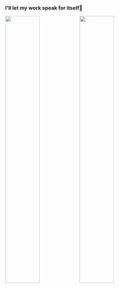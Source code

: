 ### I'll let my work speak for itself👋

<img align="left" width="47%" src="https://github-readme-stats.vercel.app/api?username=Codekote1&show_icons=true&theme=transparent" />

<img align="left" width="47%" src="https://github-readme-stats.vercel.app/api/top-langs/?username=Codekote1&layout=compact" />

